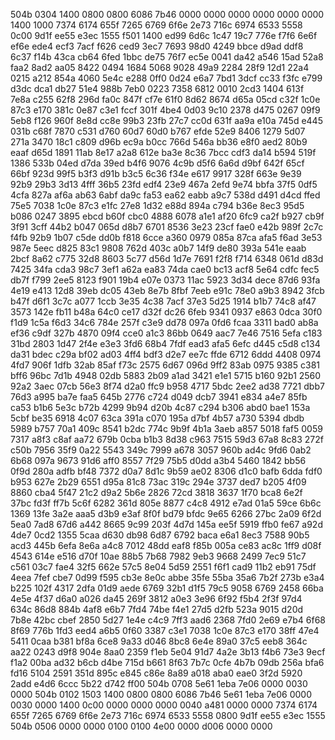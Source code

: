 504b 0304 1400 0800 0800 6086 7b46 0000
0000 0000 0000 0000 0000 1400 1000 7374
6174 655f 7265 6769 6f6e 2e73 716c 6974
6533 5558 0c00 9d1f ee55 e3ec 1555 f501
1400 ed99 6d6c 1c47 19c7 776e f7f6 6e6f
ef6e ede4 ecf3 7acf f626 ced9 3ec7 7693
98d0 4249 bbce d9ad ddf8 6c37 f14b 43ca
cb64 6fed 1bbc de75 76f7 ec5e 0041 da42
a546 15ad 52a8 faa2 8ad2 aa05 8422 0494
1684 5068 9028 49a9 2284 28f9 12d1 22a4
0215 a212 854a 4060 5e4c e288 0ff0 0d24
e6a7 7bd1 3dcf cc33 f3fc e799 d3dc dca1
db27 51e4 988b 7eb0 0223 7358 6812 0010
2cd3 1404 613f 7e8a c255 62f8 296d fa0c
847f cf7e 61f0 8d62 8674 d65a 05cd c32f
1c0e 87c3 e170 381c 0e87 c3e1 fccf 301f
4be4 0d03 9c10 2378 d475 0267 09f9 5eb8
f126 960f 8e8d cc8e 99b3 23fb 27c7 cc0d
631f aa9a e10a 745d e445 031b c68f 7870
c531 d760 60d7 60d0 b767 efde 52e9 8406
1279 5d07 271a 3470 18c1 c809 d96b ec9a
b0cc 766d 546a bb36 e8f0 aed2 80b9 eaaf
d65d 1891 11ab 8e17 a2a8 612e ba3e 8c36
7bcc cdf3 da14 b594 519f 1386 533b 04ed
d7da 39ed b4f6 9076 4c9b d5f6 6a6d d9bf
642f 65cf 66bf 923d 99f5 b3f3 d91b b3c5
6c36 f34e e617 9917 328f 663e 9e39 92b9
29b3 3d13 4fff 36b5 23fd edf4 23e9 467a
2efd 9e74 bbfa 37f5 0df5 4cfa 827a af6a
ab63 6abf da9c fa53 ea62 eabb a9c7 538d
d491 d4cd ffed 75e5 7038 1c0e 87c3 e1fc
27e8 1d32 e88d 894a c794 b36e 8ec3 95d5
b086 0247 3895 ebcd b60f cbc0 4888 6078
a1e1 af20 6fc9 ca2f b927 cb9f 3f91 3cff
44b2 b047 065d d8b7 6701 8536 3e23 23cf
fae0 e42b 989f 2c7c f4fb 92b9 1b07 c5de
dd0b f818 6cce a360 0979 085a 87ca afa5
f6ad 3e53 987e 5eec d825 83c1 9808 762d
403c a0b7 14f9 de80 393a 541e eaab 2bcf
8a62 c775 32d8 8603 5c77 d56d 1d7e 7691
f2f8 f714 6348 061d d83d 7425 34fa cda3
98c7 3ef1 a62a ea83 74da cae0 bc13 acf8
5e64 cdfc fec5 db7f f799 2ee5 8123 f901
19b4 e07e 0373 11ac 5923 3d34 dece 87d6
93fa 4e19 e413 12d8 39eb dc05 43eb 8e7b
8fbf 7eeb e91c 78e0 a9b3 8942 3fcb b47f
d6f1 3c7c a077 1ccb 3e35 4c38 7acf 37e3
5d25 1914 b1b7 74c8 af47 3573 142e fb11
b48a 64c0 ce17 d32f dc26 6feb 9341 0937
e863 0dca 30f0 f1d9 1c5a f6d3 34c6 784e
257f c3e9 dd78 097a 0fd6 fcaa 3311 bad0
ab8a ef36 c9df 327b 4870 09f4 cce0 a1c3
86bb 0649 aac7 7e46 7516 5efa c183 31bd
2803 1d47 2f4e e3e3 3fd6 68b4 7fdf ead3
afa5 6efc d445 c5d8 c134 da31 bdec c29a
bf02 ad03 4ff4 bdf3 d2e7 ee7c ffde 6712
6ddd 4408 0974 4fd7 906f 1dfb 32ab 85af
f73c 2575 6d67 096d 9ff2 83ab 0975 9385
c381 bff6 96bc 7d1b 4948 02db 5883 2b09
a1ad 3421 e1e1 5715 b160 92b1 2560 92a2
3aec 07cb 56e3 8f74 d2a0 ffc9 b958 4717
5bdc 2ee2 ad38 7721 dbb7 76d3 a995 ba7e
faa5 645b 2776 c724 d049 dcb7 3941 e834
a4e7 85fb ca53 b1b6 5e3c b72b 4299 9b94
d20b 4c87 c294 b306 abd0 bae1 153a 5cbf
be35 6918 4c07 63ca 391a c070 195a d7bf
4b57 a730 5394 dbdb 5989 b757 70a1 409c
8541 b2dc 774c 9b9f 4b1a 3aeb a857 5018
faf5 0059 7317 a8f3 c8af aa72 679b 0cba
b1b3 8d38 c963 7515 59d3 67a8 8c83 272f
c50b 7956 35f9 0a22 5543 349c 7999 a678
3057 960b ad4c 9fd6 0ab2 6b68 097a 9673
91d6 aff0 8557 7f29 75b5 d0dd a3b4 5460
1842 bb56 0f9d 280a adfb bf48 7372 d0a7
8d1c 9b59 ae02 8306 d1c0 bafb 6dda fdf0
b953 627e 2b29 6551 d95a 81c8 73ac 319c
294e 3737 ded7 b205 4f09 8860 cba4 5f47
21c2 d9a2 5b6e 2826 72cd 3818 3637 1f70
bca8 6e2f 37bc fd3f ff7b 5c6f 6282 361d
805e 8877 c4c8 4912 e7ad 01a5 59ce 6b6c
1369 13fe 3a2e aaa5 d3b9 e3af 8f0f bd79
bfdc 9e65 6266 27bc 2a09 6f2d 5ea0 7ad8
67d6 a442 8665 9c99 203f 4d7d 145a ee5f
5919 ffb0 fe67 a92d 4de7 0cd2 1355 5caa
d630 db98 6d87 6792 baca e6a1 8ec3 7588
90b5 acd3 445b 6efa 8e6a a4c8 7012 48dd
eaf8 f85b 005a ce83 ac8c 1ff9 d08f 4543
614e e516 d70f 10ae 88b5 7b68 7982 9eb3
9668 2499 7ec9 51c7 c561 03c7 fae4 32f5
662e 57c5 8e04 5d59 2551 f6f1 cad9 11b2
eb91 75df 4eea 7fef cbe7 0d99 f595 cb3e
8e0c abbe 35fe 55ba 35a6 7b2f 273b e3a4
b225 102f 4317 2dfa 01d9 aede 6769 32b1
d1f5 79c5 9058 6769 2458 66ba 4e5e 4f37
d6a0 a026 da45 269f 3812 a0e3 3e96 6f92
f5b4 2f3f 97d4 634c 86d8 884b 4af8 e6b7
7fd4 74be f4e1 27d5 d2fb 523a 9015 d20d
7b8e 42bc cbef 2850 5d27 1e4e c4c9 7ff3
aad6 2368 7fd0 2e69 e7b4 6f68 8f69 776b
1fd3 eed4 a6b5 0f60 3387 c3e1 7038 1c0e
87c3 e170 38ff 47e4 5411 0caa b381 bf8a
6ce8 9a33 d046 8bc8 6e4e 89a0 37c5 eeb8
364c aa22 0243 d9f8 904e 8aa0 2359 f1eb
5e04 91d7 4a2e 3b13 f4b6 73e3 9ecf f1a2
00ba ad32 b6cb d4be 715d b661 8f63 7b7c
0cfe 4b7b 09db 256a bfa6 fd16 5104 2591
351d 895c e845 c86e 8a89 a018 aba0 eae0
3f2d 5920 2add e4d6 6ccc 5b22 d742 ff00
504b 0708 5e61 1eba 7e06 0000 0030 0000
504b 0102 1503 1400 0800 0800 6086 7b46
5e61 1eba 7e06 0000 0030 0000 1400 0c00
0000 0000 0000 0040 a481 0000 0000 7374
6174 655f 7265 6769 6f6e 2e73 716c 6974
6533 5558 0800 9d1f ee55 e3ec 1555 504b
0506 0000 0000 0100 0100 4e00 0000 d006
0000 0000 